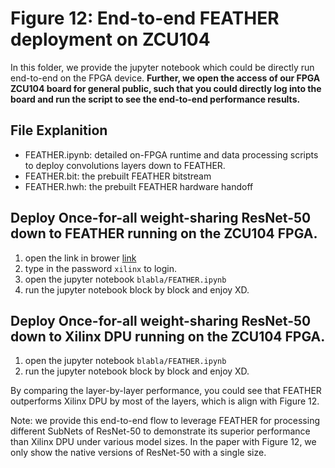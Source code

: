 # Figure 12: End-to-end FEATHER deployment on ZCU104 
In this folder, we provide the jupyter notebook which could be directly run end-to-end on the FPGA device. 
**Further, we open the access of our FPGA ZCU104 board for general public, such that you could directly log into the board and run the script to see the end-to-end performance results.**

## File Explanition
- FEATHER.ipynb: detailed on-FPGA runtime and data processing scripts to deploy convolutions layers down to FEATHER.
- FEATHER.bit: the prebuilt FEATHER bitstream
- FEATHER.hwh: the prebuilt FEATHER hardware handoff

## Deploy Once-for-all weight-sharing ResNet-50 down to FEATHER running on the ZCU104 FPGA.
1. open the link in brower [link](blabababa)
2. type in the password `xilinx` to login.
3. open the jupyter notebook `blabla/FEATHER.ipynb` 
4. run the jupyter notebook block by block and enjoy XD.

## Deploy Once-for-all weight-sharing ResNet-50 down to Xilinx DPU running on the ZCU104 FPGA.
1. open the jupyter notebook `blabla/FEATHER.ipynb` 
2. run the jupyter notebook block by block and enjoy XD.

By comparing the layer-by-layer performance, you could see that FEATHER outperforms Xilinx DPU by most of the layers, which is align with Figure 12.

Note: we provide this end-to-end flow to leverage FEATHER for processing different SubNets of ResNet-50 to demonstrate its superior performance than Xilinx DPU under various model sizes. In the paper with Figure 12, we only show the native versions of ResNet-50 with a single size.
